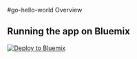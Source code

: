 #go-hello-world Overview

## Running the app on Bluemix

[![Deploy to Bluemix](https://bluemix.net/deploy/button.png)](https://bluemix.net/deploy)
